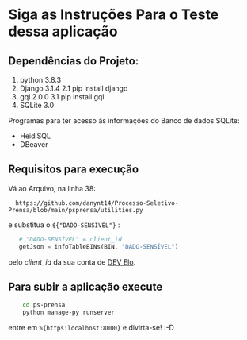 # Siga as Instruções Para o Teste dessa aplicação

## Dependências do Projeto:

 1. python 3.8.3
 2. Django 3.1.4
    2.1 pip install django
 3. gql 2.0.0
    3.1 pip install gql
 4. SQLite 3.0

Programas para ter acesso às informações do Banco de dados SQLite:
- HeidiSQL
- DBeaver

## Requisitos para execução 

Vá ao Arquivo, na linha 38: 
``` 
  https://github.com/danynt14/Processo-Seletivo-Prensa/blob/main/psprensa/utilities.py
````
e substitua o `${"DADO-SENSÍVEL"}` : 

```py
   # "DADO-SENSÍVEL" = client_id
   getJson = infoTableBINs(BIN, "DADO-SENSÍVEL") 
````
pelo _client_id_ da sua conta de [DEV Elo](dev.elo.com.br).

## Para subir a aplicação execute

```sh
    cd ps-prensa
    python manage-py runserver
```

entre em `%{https:localhost:8000}` e divirta-se! :-D

